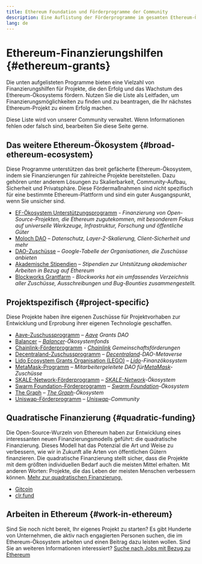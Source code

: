 ```yaml
---
title: Ethereum Foundation und Förderprogramme der Community
description: Eine Auflistung der Förderprogramme im gesamten Ethereum-Ökosystem.
lang: de
---
```


# Ethereum-Finanzierungshilfen {#ethereum-grants}

Die unten aufgelisteten Programme bieten eine Vielzahl von Finanzierungshilfen für Projekte, die den Erfolg und das Wachstum des Ethereum-Ökosystems fördern. Nutzen Sie die Liste als Leitfaden, um Finanzierungsmöglichkeiten zu finden und zu beantragen, die Ihr nächstes Ethereum-Projekt zu einem Erfolg machen.

Diese Liste wird von unserer Community verwaltet. Wenn Informationen fehlen oder falsch sind, bearbeiten Sie diese Seite gerne.

## Das weitere Ethereum-Ökosystem {#broad-ethereum-ecosystem}

Diese Programme unterstützen das breit gefächerte Ethereum-Ökosystem, indem sie Finanzierungen für zahlreiche Projekte bereitstellen. Dazu gehören unter anderem Lösungen zu Skalierbarkeit, Community-Aufbau, Sicherheit und Privatsphäre. Diese Fördermaßnahmen sind nicht spezifisch für eine bestimmte Ethereum-Plattform und sind ein guter Ausgangspunkt, wenn Sie unsicher sind.

- [EF-Ökosystem Unterstützungsprogramm](https://esp.ethereum.foundation) - _Finanzierung von Open-Source-Projekten, die Ethereum zugutekommen, mit besonderem Fokus auf universelle Werkzeuge, Infrastruktur, Forschung und öffentliche Güter_
- [Moloch DAO](https://www.molochdao.com/) – _Datenschutz, Layer-2-Skalierung, Client-Sicherheit und mehr_
- [DAO-Zuschüsse](https://docs.google.com/spreadsheets/d/1XHc-p_MHNRdjacc8uOEjtPoWL86olP4GyxAJOFO0zxY/edit#gid=0) – _Google-Tabelle der Organisationen, die Zuschüsse anbieten_
- [Akademische Stipendien](https://esp.ethereum.foundation/academic-grants) – _Stipendien zur Untstützung akademischer Arbeiten in Bezug auf Ethereum_
- [Blockworks Grantfarm](https://blockworks.co/grants/programs) - _Blockworks hat ein umfassendes Verzeichnis aller Zuschüsse, Ausschreibungen und Bug-Bounties zusammengestellt._

## Projektspezifisch {#project-specific}

Diese Projekte haben ihre eigenen Zuschüsse für Projektvorhaben zur Entwicklung und Erprobung ihrer eigenen Technologie geschaffen.

- [Aave-Zuschussprogramm](https://aavegrants.org/) – _[Aave](https://aave.com/) Grants DAO_
- [Balancer](https://grants.balancer.community/) – _[Balancer](https://balancer.fi/)-Ökosystemfonds_
- [Chainlink-Förderprogramm](https://chain.link/community/grants) - _[Chainlink](https://chain.link/) Gemeinschaftsförderungen_
- [Decentraland-Zuschussprogramm](https://governance.decentraland.org/grants/) – _[Decentraland](https://decentraland.org/)-DAO-Metaverse_
- [Lido Ecosystem Grants Organisation (LEGO)](https://lido.fi/lego) – _[Lido](https://lido.fi/)-Finanzökosystem_
- [MetaMask-Programm](https://metamaskgrants.org/) – _Mitarbeitergeleitete DAO für[MetaMask](https://metamask.io/)-Zuschüsse_
- [SKALE-Network-Förderprogramm](https://skale.space/developers#grants) – _[SKALE-Network](https://skale.space/)-Ökosystem_
- [Swarm Foundation-Förderprogramm](https://my.ethswarm.org/grants) – _[Swarm Foundation](https://www.ethswarm.org/)-Ökosystem_
- [The Graph](https://thegraph.com/ecosystem/grants/) – _[The Graph](https://thegraph.com/)-Ökosystem_
- [Uniswap-Förderprogramm](https://www.uniswapfoundation.org/approach) – _[Uniswap](https://uniswap.org/)-Community_

## Quadratische Finanzierung {#quadratic-funding}

Die Open-Source-Wurzeln von Ethereum haben zur Entwicklung eines interessanten neuen Finanzierungsmodells geführt: die quadratische Finanzierung. Dieses Modell hat das Potenzial die Art und Weise zu verbessern, wie wir in Zukunft alle Arten von öffentlichen Gütern finanzieren. Die quadratische Finanzierung stellt sicher, dass die Projekte mit dem größten individuellen Bedarf auch die meisten Mittel erhalten. Mit anderen Worten: Projekte, die das Leben der meisten Menschen verbessern können. [Mehr zur quadratischen Finanzierung.](/defi/#quadratic-funding)

- [Gitcoin](https://gitcoin.co/grants)
- [clr.fund](https://clr.fund/)

## Arbeiten in Ethereum {#work-in-ethereum}

Sind Sie noch nicht bereit, Ihr eigenes Projekt zu starten? Es gibt Hunderte von Unternehmen, die aktiv nach engagierten Personen suchen, die im Ethereum-Ökosystem arbeiten und einen Beitrag dazu leisten wollen. Sind Sie an weiteren Informationen interessiert? [Suche nach Jobs mit Bezug zu Ethereum](/community/get-involved/#ethereum-jobs)
